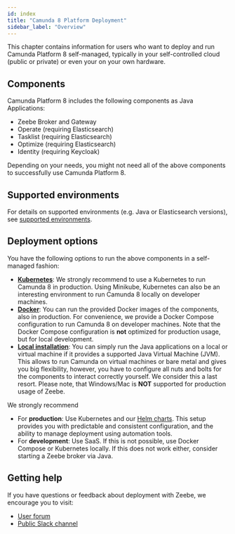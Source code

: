```yaml
---
id: index
title: "Camunda 8 Platform Deployment"
sidebar_label: "Overview"
---
```


This chapter contains information for users who want to deploy and run Camunda Platform 8 self-managed, typically in your self-controlled cloud (public or private) or even your on your own hardware.

## Components

Camunda Platform 8 includes the following components as Java Applications:

* Zeebe Broker and Gateway
* Operate (requiring Elasticsearch)
* Tasklist (requiring Elasticsearch)
* Optimize (requiring Elasticsearch)
* Identity (requiring Keycloak)

Depending on your needs, you might not need all of the above components to successfully use Camunda Platform 8.

## Supported environments

For details on supported environments (e.g. Java or Elasticsearch versions), see [supported environments](/docs/reference/supported-environments/).

## Deployment options

You have the following options to run the above components in a self-managed fashion:

- [**Kubernetes**](./kubernetes): We strongly recommend to use a Kubernetes to run Camunda 8 in production. Using Minikube, Kubernetes can also be an interesting environment to run Camunda 8 locally on developer machines.
- [**Docker**](./docker): You can run the provided Docker images of the components, also in production. For convenience, we provide a Docker Compose configuration to run Camunda 8 on developer machines. Note that the Docker Compose configuration is **not** optimized for production usage, but for local development.
- [**Local installation**](./local): You can simply run the Java applications on a local or virtual machine if it provides a supported Java Virtual Machine (JVM). This allows to run Camunda on virtual machines or bare metal and gives you big flexibility, however, you have to configure all nuts and bolts for the components to interact correctly yourself. We consider this a last resort. Please note, that Windows/Mac is **NOT** supported for production usage of Zeebe.

We strongly recommend

* For **production**: Use Kubernetes and our [Helm charts](./kubernetes-helm). This setup provides you with predictable and consistent configuration, and the ability to manage deployment using automation tools.
* For **development**: Use SaaS. If this is not possible, use Docker Compose or Kubernetes locally. If this does not work either, consider starting a Zeebe broker via Java.

## Getting help

If you have questions or feedback about deployment with Zeebe, we encourage you to visit:

- [User forum](https://forum.camunda.io/)
- [Public Slack channel](https://zeebe-slack-invite.herokuapp.com/)

